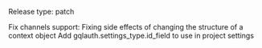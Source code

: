 Release type: patch

Fix channels support: Fixing side effects of changing the structure of a context object
Add gqlauth.settings_type.id_field to use in project settings

